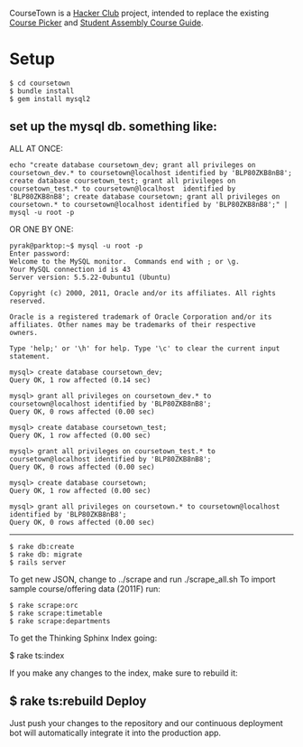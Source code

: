 CourseTown is a [Hacker Club](http://hacktown.cs.dartmouth.edu) project, intended to replace the existing [Course Picker](http://hacktown.cs.dartmouth.edu/nose/) and [Student Assembly Course Guide](http://hacktown.cs.dartmouth.edu/gudru/). 

# Setup

```
$ cd coursetown
$ bundle install
$ gem install mysql2
```
set up the mysql db. something like:
-----------

ALL AT ONCE:

```
echo "create database coursetown_dev; grant all privileges on coursetown_dev.* to coursetown@localhost identified by 'BLP80ZKB8nB8'; create database coursetown_test; grant all privileges on coursetown_test.* to coursetown@localhost  identified by 'BLP80ZKB8nB8'; create database coursetown; grant all privileges on coursetown.* to coursetown@localhost identified by 'BLP80ZKB8nB8';" | mysql -u root -p
```

OR ONE BY ONE:
```
pyrak@parktop:~$ mysql -u root -p
Enter password: 
Welcome to the MySQL monitor.  Commands end with ; or \g.
Your MySQL connection id is 43
Server version: 5.5.22-0ubuntu1 (Ubuntu)

Copyright (c) 2000, 2011, Oracle and/or its affiliates. All rights reserved.

Oracle is a registered trademark of Oracle Corporation and/or its
affiliates. Other names may be trademarks of their respective
owners.

Type 'help;' or '\h' for help. Type '\c' to clear the current input statement.

mysql> create database coursetown_dev;
Query OK, 1 row affected (0.14 sec)

mysql> grant all privileges on coursetown_dev.* to coursetown@localhost identified by 'BLP80ZKB8nB8';
Query OK, 0 rows affected (0.00 sec)

mysql> create database coursetown_test;
Query OK, 1 row affected (0.00 sec)

mysql> grant all privileges on coursetown_test.* to coursetown@localhost identified by 'BLP80ZKB8nB8';
Query OK, 0 rows affected (0.00 sec)

mysql> create database coursetown;
Query OK, 1 row affected (0.00 sec)

mysql> grant all privileges on coursetown.* to coursetown@localhost identified by 'BLP80ZKB8nB8';
Query OK, 0 rows affected (0.00 sec)
```

-----------
```
$ rake db:create
$ rake db: migrate
$ rails server
```


To get new JSON, change to ../scrape and run ./scrape_all.sh
To import sample course/offering data (2011F) run:

```
$ rake scrape:orc
$ rake scrape:timetable
$ rake scrape:departments
```

To get the Thinking Sphinx Index going:

$ rake ts:index

If you make any changes to the index, make sure to rebuild it:

$ rake ts:rebuild
Deploy
------

Just push your changes to the repository and our continuous deployment
bot will automatically integrate it into the production app.
